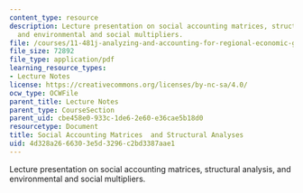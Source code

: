 ```yaml
---
content_type: resource
description: Lecture presentation on social accounting matrices, structural analysis,
  and environmental and social multipliers.
file: /courses/11-481j-analyzing-and-accounting-for-regional-economic-growth-spring-2009/4d328a2666303e5d3296c2bd3387aae1_MIT11_481Js09_lec18.pdf
file_size: 72892
file_type: application/pdf
learning_resource_types:
- Lecture Notes
license: https://creativecommons.org/licenses/by-nc-sa/4.0/
ocw_type: OCWFile
parent_title: Lecture Notes
parent_type: CourseSection
parent_uid: cbe458e0-933c-1de6-2e60-e36cae5b18d0
resourcetype: Document
title: Social Accounting Matrices  and Structural Analyses
uid: 4d328a26-6630-3e5d-3296-c2bd3387aae1
---
```

Lecture presentation on social accounting matrices, structural analysis, and environmental and social multipliers.